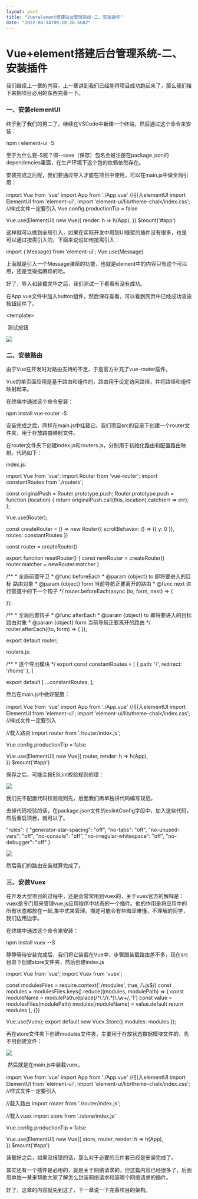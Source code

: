 ```yaml
---
layout: post
title: "Vue+element搭建后台管理系统-二、安装插件"
date: "2022-04-14T09:18:26.668Z"
---
```

Vue+element搭建后台管理系统-二、安装插件
==========================

我们继续上一章的内容，上一章讲到我们已经能将项目成功跑起来了，那么我们接下来把项目必用的东西完善一下。

### 一、安装elementUI

终于到了我们的男二了，继续在VSCode中新建一个终端，然后通过这个命令来安装：

npm i element-ui -S

至于为什么要-S呢？即--save（保存）包名会被注册在package.json的dependencies里面，在生产环境下这个包的依赖依然存在。

安装完成之后呢，我们要通过导入才能在项目中使用，可以在main.js中做全局引用：

import Vue from 'vue'
import App from './App.vue'
//引入elementUI
import ElementUI from 'element-ui';
import 'element-ui/lib/theme-chalk/index.css'; //样式文件一定要引入
Vue.config.productionTip \= false

Vue.use(ElementUI)
new Vue({
  render: h \=> h(App),
}).$mount('#app')

这样就可以做到全局引入，如果在实际开发中用到UI框架的插件没有很多，也是可以通过按需引入的，下面来说说如何按需引入：

import { Message} from 'element-ui';
Vue.use(Message)

上面就是引入一个Message弹窗的功能，也就是element中的内容只有这个可以用，还是觉得挺麻烦的哈。

好了，导入和装载完毕之后，我们测试一下看看有没有成功。

在App.vue文件中加入button组件，然后保存查看，可以看到网页中已经成功渲染按钮组件了。

<template\>
  <div id\="app"\>
    <img alt\="Vue logo" src\="./assets/logo.png"\>
    <el-button type\="primary"\>测试按钮</el-button\>
    <HelloWorld msg\="Welcome to Your Vue.js App"/>
  </div\>
</template\>

![](https://img2020.cnblogs.com/blog/1412174/202111/1412174-20211127152205253-745600212.png)

### 二、安装路由

由于Vue在开发时对路由支持的不足，于是官方补充了vue-router插件。

Vue的单页面应用是基于路由和组件的，路由用于设定访问路径，并将路径和组件映射起来。

在终端中通过这个命令安装：

npm install vue-router -S

安装完成之后，同样在main.js中挂载它。我们项目src的目录下创建一个router文件夹，用于存放路由映射文件。

在router文件夹下创建index.js和routers.js，分别用于初始化路由和配置路由映射。代码如下：

index.js:

import Vue from 'vue';
import Router from 'vue-router';
import constantRoutes from './routers';


const originalPush \= Router.prototype.push;
Router.prototype.push \= function (location) {
    return originalPush.call(this, location).catch(err => err);
};

Vue.use(Router);

const createRouter \= () => new Router({
    scrollBehavior: () \=> ({ y: 0 }),
    routes: constantRoutes
})

const router \= createRouter()


export function resetRouter() {
    const newRouter \= createRouter()
    router.matcher \= newRouter.matcher
}

/\*\*
 \* 全局前置守卫
 \* @func beforeEach
 \* @param {object} to 即将要进入的目标 路由对象
 \* @param {object} form 当前导航正要离开的路由
 \* @func next 进行管道中的下一个钩子
 \*/
router.beforeEach(async (to, form, next) \=> {
    
});

/\*\*
 \* 全局后置钩子
 \* @func afterEach
 \* @param {object} to 即将要进入的目标 路由对象
 \* @param {object} form 当前导航正要离开的路由
 \*/
router.afterEach((to, form) \=> { });


export default router;

routers.js:

/\*\*
 \* 逐个导出模块
 \*/
export const constantRoutes \= \[
    {
        path: '/',
        redirect: '/home'
    },
\]

export default \[
    ...constantRoutes,
\];

然后在main.js中做好配置：

import Vue from 'vue'
import App from './App.vue'
//引入elementUI
import ElementUI from 'element-ui';
import 'element-ui/lib/theme-chalk/index.css'; //样式文件一定要引入

//载入路由
import router from './router/index.js';

Vue.config.productionTip \= false

Vue.use(ElementUI)
new Vue({
    router,
    render: h \=> h(App),
}).$mount('#app')

保存之后，可能会报ESLint校验规则的错：

![](https://img2020.cnblogs.com/blog/1412174/202111/1412174-20211127155252659-2117246511.png)

我们先不配置代码校验规则先，后面我们再单独讲代码编写规范。

去掉代码校验的话，在package.json文件的eslintConfig字段中，加入这些代码，然后重启项目，就可以了。

"rules": {
            "generator-star-spacing": "off",
            "no-tabs": "off",
            "no-unused-vars": "off",
            "no-console": "off",
            "no-irregular-whitespace": "off",
            "no-debugger": "off"
        }

![](https://img2020.cnblogs.com/blog/1412174/202111/1412174-20211127155837812-1739887328.png)

然后我们的路由安装就算完成了。

### 三、安装Vuex

在开发大型项目的过程中，还是会常常用到vuex的，关于vuex官方的解释是：vuex是专门用来管理vue.js应用程序中状态的一个插件。他的作用是将应用中的所有状态都放在一起,集中式来管理。描述可能会有些晦涩难懂，不理解的同学，我们边用边学。

在终端中通过这个命令来安装：

npm install vuex --S

静静等待安装完成后，我们将它装载在Vue中，步骤跟装载路由差不多，现在src目录下创建store文件夹，然后创建index.js

import Vue from 'vue';
import Vuex from 'vuex';


const modulesFiles \= require.context('./modules', true, /\\.js$/)
const modules \= modulesFiles.keys().reduce((modules, modulePath) => {
    const moduleName \= modulePath.replace(/^\\.\\/(.\*)\\.\\w+$/, '$1')
    const value \= modulesFiles(modulePath)
    modules\[moduleName\] \= value.default
    return modules
}, {})


Vue.use(Vuex);
export default new Vuex.Store({
    modules: modules
});

再在store文件夹下创建modules文件夹，主要用于存放状态数据模块文件的，先不用创建文件：

![](https://img2020.cnblogs.com/blog/1412174/202111/1412174-20211127161142098-668801155.png)

 然后就是在main.js中装载vuex，

import Vue from 'vue'
import App from './App.vue'
//引入elementUI
import ElementUI from 'element-ui';
import 'element-ui/lib/theme-chalk/index.css'; //样式文件一定要引入

//载入路由
import router from './router/index.js';

//载入vuex
import store from './store/index.js'

Vue.config.productionTip \= false

Vue.use(ElementUI)
new Vue({
    store,
    router,
    render: h \=> h(App),
}).$mount('#app')

装载好之后，如果没报错的话，那么对于必要的三件套已经是安装完成了。

其实还有一个插件是必用的，就是关于网络请求的，但这篇内容已经很多了，后面用单独一章来帮助大家了解怎么封装网络请求和装哪个网络请求的插件。

好了，这章的内容就先到这了，下一章说一下完善项目的架构。
